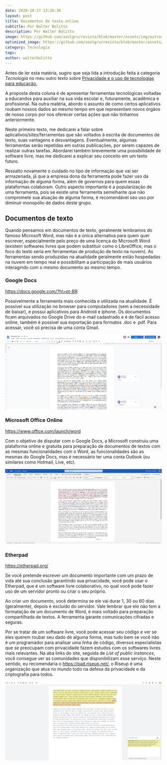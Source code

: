 ```yaml
---
date: 2020-10-27 13:26:36
layout: post
title: Documentos de texto online
subtitle: Por Walter Bolitto
description: Por Walter Bolitto
image: https://github.com/asolgru/revista/blob/master/assets/img/outros/ed2/pexels-photo-952594.jpeg?raw=true
optimized_image: https://github.com/asolgru/revista/blob/master/assets/img/outros/ed2/pexels-photo-952594.jpeg?raw=true
category: Tecnologia
tags:
author: walterbolitto
---
```


Antes de ler esta matéria, sugiro que seja lida a introdução feita à categoria *Tecnologia* no meu outro texto sobre <a href="http://cursinhoasol.com.br/revista/ed2-tecnologia1-walter/">Privacidade e o uso de tecnologias para educação.</a>

A proposta desta coluna é de apresentar ferramentas tecnológicas voltadas a educandos para auxiliar na sua vida escolar e, futuramente, acadêmica e profissional. Na outra matéria, abordo o assunto de como certos aplicativos roubam nossos dados ao mesmo tempo em que representam novos órgãos de nosso corpo por nos oferecer certas ações que não tínhamos anteriormente.

Neste primeiro texto, me dedicarei a falar sobre aplicativos/sites/ferramentas que são voltados à escrita de documentos de texto, suas vantagens e desvantagens. Eventualmente, algumas ferramentas serão repetidas em outras publicações, por serem capazes de realizar outras tarefas. Abordarei também brevemente uma possibilidade de software livre, mas me dedicarei a explicar seu conceito em um texto futuro.

Ressalto novamente o cuidado no tipo de informação que vai ser armazenada, já que a empresa dona da ferramenta pode fazer uso da informação de alguma forma, além de governos para quem essas plataformas colaboram. Outro aspecto importante é a popularização de uma ferramenta, pois se existe uma ferramenta semelhante que não compromete sua atuação de alguma forma, é recomendável seu uso por diminuir monopólio de dados deste grupo.

<h2>Documentos de texto</h2>

Quando pensamos em documentos de texto, geralmente lembramos do famoso Microsoft Word, mas não é a única alternativa para quem quer escrever, especialmente pelo preço de uma licença do Microsoft Word (existem softwares livres que podem substituir como o LibreOffice, mas o foco do texto seria em ferramentas de produção de texto na nuvem). As ferramentas sendo produzidas na atualidade geralmente estão hospedadas na nuvem em tempo real e possibilitam a participação de mais usuários interagindo com o mesmo documento ao mesmo tempo.

<h3>Google Docs</h3>

https://docs.google.com/?hl=pt-BR

Possivelmente a ferramenta mais conhecida e utilizada na atualidade. É possível sua utilização no browser para computadores (sem a necessidade de baixar), e possui aplicativos para Android e Iphone. Os documentos ficam arquivados no Google Drive do e-mail cadastrado e é de fácil acesso online, também é possível sua exportação para formatos .doc e .pdf. Para acessar, você só precisa de uma conta Gmail.

![print1](https://raw.githubusercontent.com/asolgru/revista/master/assets/img/outros/ed2/tec1.png "print1")

<h3>Microsoft Office Online</h3>

https://www.office.com/launch/word

Com o objetivo de disputar com o Google Docs, a Microsoft construiu uma plataforma online e gratuita para preparação de documentos de textos com as mesmas funcionalidades com o Word, as funcionalidades são as mesmas do Google Docs, mas é necessário ter uma conta Outlook (ou similares como Hotmail, Live, etc).

![print2](https://raw.githubusercontent.com/asolgru/revista/master/assets/img/outros/ed2/tec2.png "print2")

<h3>Etherpad</h3>

https://etherpad.org/

Se você pretende escrever um documento importante com um prazo de vida até sua conclusão garantindo sua privacidade, você pode usar o Etherpad, que é um software livre colaborativo, no qual você pode fazer uso de um servidor pronto ou criar o seu próprio.

Ao criar um documento, você determina se ele vai durar 1, 30 ou 60 dias (geralmente), depois é excluído do servidor. Vale lembrar que ele não tem a formatação de um documento de Word, é mais voltado para preparação compartilhada de textos. A ferramenta garante comunicações cifradas e seguras.

Por se tratar de um software livre, você pode acessar seu código e ver se eles querem roubar seu dado de alguma forma, mas tudo bem se você não é um programador para analisar uma linha de código, diversos especialistas que se preocupam com privacidade fazem estudos com os softwares livres mais relevantes. Na aba links do site, seguida de *List of public instances*, você consegue ver as comunidades que disponibilizam esse serviço. Neste sentido, eu recomendaria o https://pad.riseup.net/, o Riseup é uma organização que atua no mundo todo na defesa da privacidade e da criptografia para todos.

![print3](https://raw.githubusercontent.com/asolgru/revista/master/assets/img/outros/ed2/tec3.png "print3")
